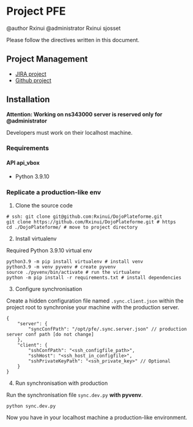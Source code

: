 # Project PFE

@author Rxinui
@administrator Rxinui sjosset

Please follow the directives written in this document.

## Project Management

- [JIRA project](https://kidr.atlassian.net/jira/software/projects/PFE/)
- [Github project](https://github.com/Rxinui/DojoPlateforme)

## Installation

**Attention: Working on ns343000 server is reserved only for @administrator**

Developers must work on their localhost machine.

### Requirements

#### API api_vbox

- Python 3.9.10

### Replicate a production-like env

1. Clone the source code

```shell
# ssh: git clone git@github.com:Rxinui/DojoPlateforme.git
git clone https://github.com/Rxinui/DojoPlateforme.git # https
cd ./DojoPlateforme/ # move to project directory
```

2. Install virtualenv

Required Python 3.9.10 virtual env

```shell
python3.9 -m pip install virtualenv # install venv
python3.9 -m venv pyvenv # create pyvenv
source ./pyvenv/bin/activate # run the virtualenv
python -m pip install -r requirements.txt # install dependencies
```

3. Configure synchronisation

Create a hidden configuration file named `.sync.client.json` within the project root to synchronise your machine with the production server.

```jsonc
{
    "server": {
        "syncConfPath": "/opt/pfe/.sync.server.json" // production server conf path [do not change]
    },
    "client": {
        "sshConfPath": "<ssh_configfile_path>",
        "sshHost": "<ssh_host_in_configfile>",
        "sshPrivateKeyPath": "<ssh_private_key>" // Optional
    }
}
```

4. Run synchronisation with production

Run the synchronisation file `sync.dev.py` **with pyvenv**.

```shell
python sync.dev.py
```

Now you have in your localhost machine a production-like environment.
